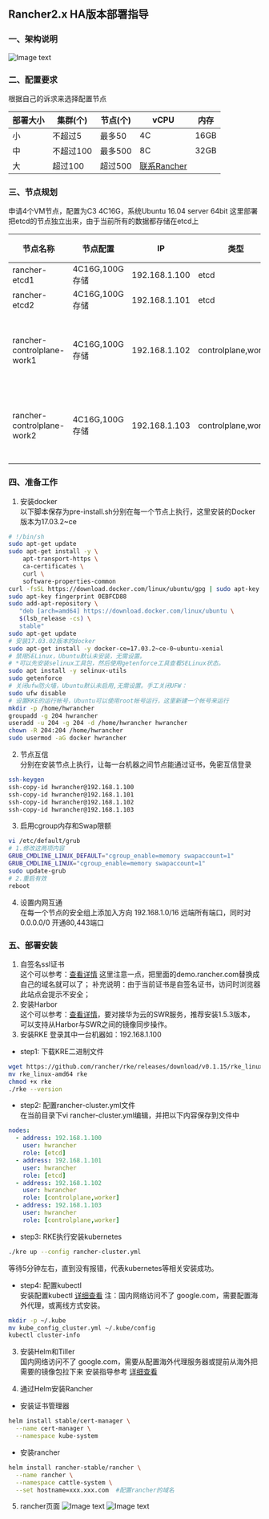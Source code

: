 ## Rancher2.x HA版本部署指导
### 一、架构说明  
![Image text](./images/rancher-ha.jpg)
### 二、配置要求   

根据自己的诉求来选择配置节点  

| 部署大小 | 集群(个) | 节点(个)|vCPU|内存|  
| ----- | --------- | ----------- | ------- |------- |  
|小	|不超过5	|最多50	|4C	|16GB|  
|中	|不超过100	|最多500	|8C	|32GB|  
|大	|超过100	|超过500	|[联系Rancher](https://www.cnrancher.com/contact/)| |

### 三、节点规划  

申请4个VM节点，配置为C3 4C16G，系统Ubuntu 16.04 server 64bit
这里部署把etcd的节点独立出来，由于当前所有的数据都存储在etcd上

| 节点名称 | 节点配置 | IP | 类型 | 备注 |  
| ----- | ----- | --------- | ----------- | ------- |
| rancher-etcd1 |4C16G,100G存储	|192.168.1.100	|etcd	|	|
| rancher-etcd2 |4C16G,100G存储	|192.168.1.101	|etcd	|	|
| rancher-controlplane-work1 |4C16G,100G存储	|192.168.1.102	|controlplane,worker	| 管理面,数据面	|
| rancher-controlplane-work2 |4C16G,100G存储	|192.168.1.103	|controlplane,worker	| 管理面,数据面	|

### 四、准备工作 
1. 安装docker   
以下脚本保存为pre-install.sh分别在每一个节点上执行，这里安装的Docker版本为17.03.2~ce
```sh
# !/bin/sh
sudo apt-get update
sudo apt-get install -y \
    apt-transport-https \
    ca-certificates \
    curl \
    software-properties-common
curl -fsSL https://download.docker.com/linux/ubuntu/gpg | sudo apt-key add -
sudo apt-key fingerprint 0EBFCD88
sudo add-apt-repository \
   "deb [arch=amd64] https://download.docker.com/linux/ubuntu \
   $(lsb_release -cs) \
   stable"
sudo apt-get update
# 安装17.03.02版本的docker
sudo apt-get install -y docker-ce=17.03.2~ce-0~ubuntu-xenial
# 禁用SELinux，Ubuntu默认未安装，无需设置。
# *可以先安装selinux工具包，然后使用getenforce工具查看SELinux状态。
sudo apt install -y selinux-utils
sudo getenforce
# 关闭ufw防火墙，Ubuntu默认未启用,无需设置。手工关闭UFW：
sudo ufw disable
# 设置RKE的运行帐号，Ubuntu可以使用root帐号运行，这里新建一个帐号来运行
mkdir -p /home/hwrancher
groupadd -g 204 hwrancher
useradd -u 204 -g 204 -d /home/hwrancher hwrancher
chown -R 204:204 /home/hwrancher
sudo usermod -aG docker hwrancher
```
2. 节点互信  
分别在安装节点上执行，让每一台机器之间节点能通过证书，免密互信登录
```sh
ssh-keygen 
ssh-copy-id hwrancher@192.168.1.100
ssh-copy-id hwrancher@192.168.1.101
ssh-copy-id hwrancher@192.168.1.102
ssh-copy-id hwrancher@192.168.1.103
```

3. 启用cgroup内存和Swap限额  

```sh
vi /etc/default/grub
# 1.修改这两项内容
GRUB_CMDLINE_LINUX_DEFAULT="cgroup_enable=memory swapaccount=1"
GRUB_CMDLINE_LINUX="cgroup_enable=memory swapaccount=1"
sudo update-grub
# 2.重启有效
reboot
```

4. 设置内网互通  
在每一个节点的安全组上添加入方向 192.168.1.0/16 远端所有端口，同时对 0.0.0.0/0 开通80,443端口

### 五、部署安装  
1. 自签名ssl证书  
这个可以参考：[查看详情](https://www.cnrancher.com/docs/rancher/v2.x/cn/installation/self-signed-ssl/)  这里注意一点，把里面的demo.rancher.com替换成自己的域名就可以了；
补充说明：由于当前证书是自签名证书，访问时浏览器此站点会提示不安全；
2. 安装Harbor  
这个可以参考：[查看详情](https://www.cnrancher.com/docs/rancher/v2.x/cn/installation/registry/single-node-installation/)，要对接华为云的SWR服务，推荐安装1.5.3版本，可以支持从Harbor与SWR之间的镜像同步操作。
3. 安装RKE
登录其中一台机器如：192.168.1.100  
- step1: 下载KRE二进制文件  
```sh
wget https://github.com/rancher/rke/releases/download/v0.1.15/rke_linux-amd64
mv rke_linux-amd64 rke
chmod +x rke
./rke --version
```
- step2: 配置rancher-cluster.yml文件  
在当前目录下vi rancher-cluster.yml编辑，并把以下内容保存到文件中
```yaml
nodes:
  - address: 192.168.1.100
    user: hwrancher
    role: [etcd]
  - address: 192.168.1.101
    user: hwrancher
    role: [etcd]
  - address: 192.168.1.102
    user: hwrancher
    role: [controlplane,worker]
  - address: 192.168.1.103
    user: hwrancher
    role: [controlplane,worker]
```
- step3: RKE执行安装kubernetes  
```sh
./kre up --config rancher-cluster.yml
```
等待5分钟左右，直到没有报错，代表kubernetes等相关安装成功。
- step4: 配置kubectl  
安装配置kubectl [详细查看](https://www.cnrancher.com/docs/rancher/v2.x/cn/installation/kubectl/) 
注：国内网络访问不了 google.com，需要配置海外代理，或离线方式安装。
```sh
mkdir -p ~/.kube
mv kube_config_cluster.yml ~/.kube/config
kubectl cluster-info 
```
3. 安装Helm和Tiller  
国内网络访问不了 google.com，需要从配置海外代理服务器或提前从海外把需要的镜像包拉下来
安装指导参考 [详细查看](https://www.cnrancher.com/docs/rancher/v2.x/cn/installation/server-installation/ha-install/helm-rancher/helm-install/)

4. 通过Helm安装Rancher  
- 安装证书管理器  
```sh 
helm install stable/cert-manager \
  --name cert-manager \
  --namespace kube-system
``` 
- 安装rancher 
```sh
helm install rancher-stable/rancher \
  --name rancher \
  --namespace cattle-system \
  --set hostname=xxx.xxx.com  #配置rancher的域名
``` 

5. rancher页面
![Image text](./images/rancher-login.jpg)
![Image text](./images/rancher-home.jpg)


